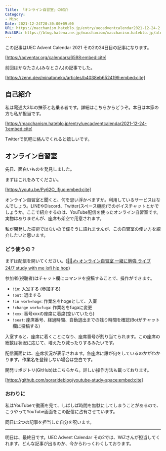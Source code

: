 ```yaml
---
Title: 「オンライン自習室」の紹介
Category:
- Misc
Date: 2021-12-24T20:30:00+09:00
URL: https://macchanism.hateblo.jp/entry/uecadventcalendar2021-12-24-2
EditURL: https://blog.hatena.ne.jp/macchanism/macchanism.hateblo.jp/atom/entry/13574176438045711258
---
```


この記事はUEC Advent Calendar 2021 その2の24日目の記事になります。

[https://adventar.org/calendars/6598:embed:cite]

前回はかなたさん(みなとさん)の記事でした。

[https://zenn.dev/minatoneko/articles/b4038eb6524199:embed:cite]

## 自己紹介

私は電通大3年の抹茶と名乗る者です。詳細はこちらからどうぞ。本日は本家の方も私が担当です。

[https://macchanism.hateblo.jp/entry/uecadventcalendar2021-12-24-1:embed:cite]

Twitterで気軽に絡んでくれると嬉しいです。

<!-- more -->

## オンライン自習室

先日、面白いものを発見しました。

まずはこれをみてください。

[https://youtu.be/Py62O_ifjuo:embed:cite]

オンライン自習室と聞くと、何を思い浮かべますか。利用しているサービスはなんでしょう。LINEやDiscord、Twitter(スペース機能)でのボイスチャットとかでしょうか。ここで紹介するのは、YouTube配信を使ったオンライン自習室です。実物はありませんが、座席も架空で用意されます。

私が開発した技術ではないので偉そうに語れませんが、この自習室の使い方を紹介したいと思います。

### どう使うの？

まずは配信を開いてください。([🚪📖✍ オンライン自習室 一緒に勉強 ライブ 24/7 study with me lofi hip hop](https://youtu.be/Py62O_ifjuo))

参加者(視聴者)はチャット欄にコマンドを投稿することで、操作ができます。

* `!in`: 入室する (参加する)
* `!out`: 退出する
* `!in work=hoge`: 作業名をhogeとして、入室
* `!change work=fuga`: 作業名をfugaに変更
* `!xxx`: 番号xxxの座席に着席(空いていたら)
* `!seat`: 座席番号、経過時間、自動退出までの残り時間を確認(Botがチャット欄に投稿する)

入室すると、座席に着くことになり、座席番号が割り当てられます。この座席の総数は状況に応じて、増えたり減ったりするみたいです。

配信画面には、座席状況が表示されます。各座席に誰が何をしているのかがわかります。作業名を登録しない場合は空白です。

開発リポジトリ(GitHub)はこちらから。詳しい操作方法も載っております。

[https://github.com/sorarideblog/youtube-study-space:embed:cite]

### おわりに

私はYouTubeで動画を見て、しばしば時間を無駄にしてしまうことがあるので、こうやってYouTube画面をこの配信に占有させています。

同日に2つの記事を担当した自分を呪います。

---

明日は、最終日です。UEC Advent Calendar その2では、WiZさんが担当してくれます。どんな記事が出るのか、今からわっくわくしております。
